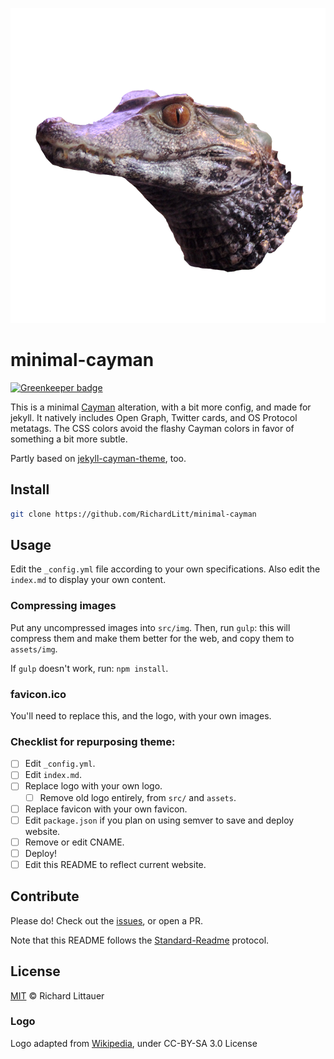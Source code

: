 ![caiman](assets/img/caiman.png)

# minimal-cayman

[![Greenkeeper badge](https://badges.greenkeeper.io/RichardLitt/minimal-cayman.svg)](https://greenkeeper.io/)

This is a minimal [Cayman](https://github.com/jasonlong/cayman-theme) alteration, with a bit more config, and made for jekyll. It natively includes Open Graph, Twitter cards, and OS Protocol metatags. The CSS colors avoid the flashy Cayman colors in favor of something a bit more subtle.

Partly based on [jekyll-cayman-theme](https://github.com/pietromenna/jekyll-cayman-theme), too.

## Install

```sh
git clone https://github.com/RichardLitt/minimal-cayman
```

## Usage

Edit the `_config.yml` file according to your own specifications. Also edit the `index.md` to display your own content.

### Compressing images

Put any uncompressed images into `src/img`. Then, run `gulp`: this will compress them and make them better for the web, and copy them to `assets/img`.

If `gulp` doesn't work, run: `npm install`.

### favicon.ico

You'll need to replace this, and the logo, with your own images.

### Checklist for repurposing theme:

- [ ] Edit `_config.yml`.
- [ ] Edit `index.md`.
- [ ] Replace logo with your own logo.
  - [ ] Remove old logo entirely, from `src/` and `assets`.
- [ ] Replace favicon with your own favicon.
- [ ] Edit `package.json` if you plan on using semver to save and deploy website.
- [ ] Remove or edit CNAME.
- [ ] Deploy!
- [ ] Edit this README to reflect current website.

## Contribute

Please do! Check out the [issues](https://github.com/RichardLitt/minimal-cayman), or open a PR.

Note that this README follows the [Standard-Readme](https://github.com/RichardLitt/standard-readme) protocol.

## License

[MIT](LICENSE) © Richard Littauer

### Logo

Logo adapted from [Wikipedia](https://en.wikipedia.org/wiki/Caiman#/media/File:Paleosuchus_palpebrosus_Prague_2011_3.jpg), under CC-BY-SA 3.0 License
